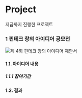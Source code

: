# Project
지금까지 진행한 프로젝트
### 1 핀테크 창의 아이디어 공모전
![제 4회 핀테크 창의 아이디어 제안서](https://user-images.githubusercontent.com/44052428/113993085-05cd0680-988f-11eb-99d3-4580d768d851.png)
#### 1.1. 아이디어 내용

##### 1.1.1 참여기간

#### 1.2. 결과
